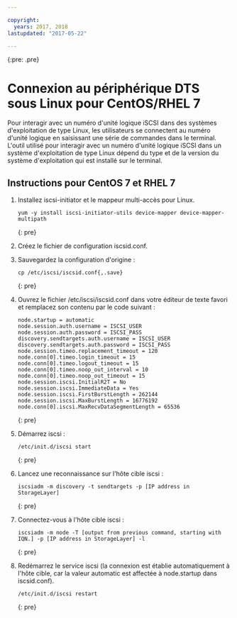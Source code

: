 ```yaml
---

copyright:
  years: 2017, 2018
lastupdated: "2017-05-22"

---
```

{:pre: .pre}

# Connexion au périphérique DTS sous Linux pour CentOS/RHEL 7

Pour interagir avec un numéro d'unité logique iSCSI dans des systèmes d'exploitation de type Linux, les utilisateurs se connectent au numéro d'unité logique en saisissant une série de commandes dans le terminal. L'outil utilisé pour interagir avec un numéro d'unité logique iSCSI dans un système d'exploitation de type Linux dépend du type et de la version du système d'exploitation qui est installé sur le terminal.

## Instructions pour CentOS 7 et RHEL 7

1. Installez iscsi-initiator et le mappeur multi-accès pour Linux.
   ```
   yum -y install iscsi-initiator-utils device-mapper device-mapper-multipath
   ``` 
   {: pre}
   
2. Créez le fichier de configuration iscsid.conf.

3. Sauvegardez la configuration d'origine : 
   ```
   cp /etc/iscsi/iscsid.conf{,.save}
   ``` 
   {: pre}
   
4. Ouvrez le fichier /etc/iscsi/iscsid.conf dans votre éditeur de texte favori et remplacez son contenu par le code suivant :  
   ```
   node.startup = automatic
   node.session.auth.username = ISCSI_USER
   node.session.auth.password = ISCSI_PASS
   discovery.sendtargets.auth.username = ISCSI_USER
   discovery.sendtargets.auth.password = ISCSI_PASS
   node.session.timeo.replacement_timeout = 120
   node.conn[0].timeo.login_timeout = 15
   node.conn[0].timeo.logout_timeout = 15
   node.conn[0].timeo.noop_out_interval = 10
   node.conn[0].timeo.noop_out_timeout = 15
   node.session.iscsi.InitialR2T = No
   node.session.iscsi.ImmediateData = Yes
   node.session.iscsi.FirstBurstLength = 262144
   node.session.iscsi.MaxBurstLength = 16776192
   node.conn[0].iscsi.MaxRecvDataSegmentLength = 65536
   ```
   {: pre}

5. Démarrez iscsi :<br/>
   ```
   /etc/init.d/iscsi start
   ```
   {: pre}
   
6. Lancez une  reconnaissance sur l'hôte cible iscsi :<br/>
   ```
   iscsiadm -m discovery -t sendtargets -p [IP address in StorageLayer]
   ```
   {: pre}
   
7. Connectez-vous à l'hôte cible iscsi :<br/>
   ```
   iscsiadm -m node -T [output from previous command, starting with IQN.] -p [IP address in StorageLayer] -l
   ```
   {: pre}
   
8. Redémarrez le service iscsi (la connexion est établie automatiquement à l'hôte cible, car la valeur automatic est affectée à node.startup dans iscsid.conf).<br/>
   ```
   /etc/init.d/iscsi restart
   ```
   {: pre}
